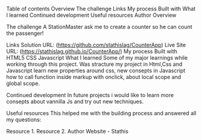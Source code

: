 Table of contents
Overview
The challenge
Links
My process
Built with
What I learned
Continued development
Useful resources
Author
Overview


The challenge
A StationMaster ask me to create a counter so he can count the passenger!

Links
Solution URL: (https://github.com/stathislag/CounterApp)
Live Site URL: (https://stathislag.github.io/CounterApp/)
My process
Built with
HTML5
CSS
Javascript
What I learned
Some of my major learnings while working through this project. Was stracture my project in Html,Css and Javascript learn new properties around css, new consepts in Javascript how to call function inside markup with onclick, about local scope and global scope.

Continued development
In future projects i would like to learn more consepts about vannilla Js and try out new techniques.

Useful resources
This helped me with the building process and answered all my questions:

Resource 1.
Resource 2.
Author
Website - Stathis
